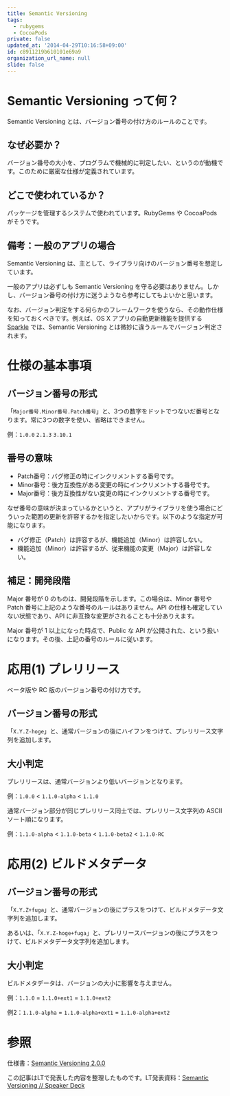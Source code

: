```yaml
---
title: Semantic Versioning
tags:
  - rubygems
  - CocoaPods
private: false
updated_at: '2014-04-29T10:16:58+09:00'
id: c8911219b610101e69a9
organization_url_name: null
slide: false
---
```

# Semantic Versioning って何？

Semantic Versioning とは、バージョン番号の付け方のルールのことです。

## なぜ必要か？

バージョン番号の大小を、プログラムで機械的に判定したい、というのが動機です。このために厳密な仕様が定義されています。

## どこで使われているか？

パッケージを管理するシステムで使われています。RubyGems や CocoaPods がそうです。

## 備考：一般のアプリの場合

Semantic Versioning は、主として、ライブラリ向けのバージョン番号を想定しています。

一般のアプリは必ずしも Semantic Versioning を守る必要はありません。しかし、バージョン番号の付け方に迷うようなら参考にしてもよいかと思います。

なお、バージョン判定をする何らかのフレームワークを使うなら、その動作仕様を知っておくべきです。例えば、OS X アプリの自動更新機能を提供する [Sparkle](https://github.com/pornel/Sparkle) では、Semantic Versioning とは微妙に違うルールでバージョン判定されます。

# 仕様の基本事項

## バージョン番号の形式

「`Major番号.Minor番号.Patch番号`」と、3つの数字をドットでつないだ番号となります。常に3つの数字を使い、省略はできません。

例：`1.0.0` `2.1.3` `3.10.1`

## 番号の意味

* Patch番号：バグ修正の時にインクリメントする番号です。
* Minor番号：後方互換性がある変更の時にインクリメントする番号です。
* Major番号：後方互換性がない変更の時にインクリメントする番号です。

なぜ番号の意味が決まっているかというと、アプリがライブラリを使う場合にどういった範囲の更新を許容するかを指定したいからです。以下のような指定が可能になります。

* バグ修正（Patch）は許容するが、機能追加（Minor）は許容しない。
* 機能追加（Minor）は許容するが、従来機能の変更（Major）は許容しない。

## 補足：開発段階

Major 番号が 0 のものは、開発段階を示します。この場合は、Minor 番号や Patch 番号に上記のような番号のルールはありません。API の仕様も確定していない状態であり、API に非互換な変更がされることも十分ありえます。

Major 番号が 1 以上になった時点で、Public な API が公開された、という扱いになります。その後、上記の番号のルールに従います。

# 応用(1) プレリリース

ベータ版や RC 版のバージョン番号の付け方です。

## バージョン番号の形式

「`X.Y.Z-hoge`」と、通常バージョンの後にハイフンをつけて、プレリリース文字列を追加します。

## 大小判定

プレリリースは、通常バージョンより低いバージョンとなります。

例：`1.0.0` < `1.1.0-alpha` < `1.1.0`

通常バージョン部分が同じプレリリース同士では、プレリリース文字列の ASCII ソート順になります。

例：`1.1.0-alpha` < `1.1.0-beta` < `1.1.0-beta2` < `1.1.0-RC`

# 応用(2) ビルドメタデータ

## バージョン番号の形式

「`X.Y.Z+fuga`」と、通常バージョンの後にプラスをつけて、ビルドメタデータ文字列を追加します。

あるいは、「`X.Y.Z-hoge+fuga`」と、プレリリースバージョンの後にプラスをつけて、ビルドメタデータ文字列を追加します。

## 大小判定

ビルドメタデータは、バージョンの大小に影響を与えません。

例：`1.1.0` = `1.1.0+ext1` = `1.1.0+ext2`

例2：`1.1.0-alpha` = `1.1.0-alpha+ext1` = `1.1.0-alpha+ext2`

# 参照

仕様書：[Semantic Versioning 2.0.0](http://semver.org/)

この記事はLTで発表した内容を整理したものです。LT発表資料：[Semantic Versioning // Speaker Deck](https://speakerdeck.com/usamik26/semantic-versioning)
